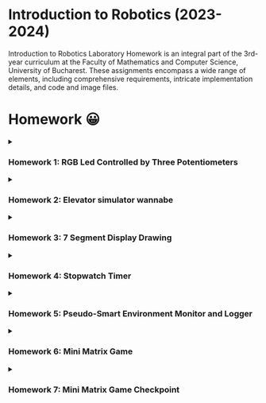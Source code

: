 # Introduction to Robotics (2023-2024)
Introduction to Robotics Laboratory Homework is an integral part of the 3rd-year curriculum at the Faculty of Mathematics and Computer Science, University of Bucharest. These assignments encompass a wide range of elements, including comprehensive requirements, intricate implementation details, and code and image files.
# Homework 😀
<details>
  <summary><h3>Homework 1: RGB Led Controlled by Three Potentiometers</h3></summary>
  <p><strong>Task requirements:</strong> Control each channel (red, green, and blue) of an RGB LED using three separate potentiometers.This control is achieved using digital electronics, where the Arduino reads the potentiometer values and then sends mapped values to control each of the pins linked to the LED.  </p>
  <p>
    <strong>Components Used:</strong>
    <ul>
      <li>1 RGB LED</li>
      <li>3 potentiometers</li>
      <li>wires and 3 resistors of 330Ω </li>
    </ul>
  </p>
  <p><strong>Setup photo:</strong></p>
  <p><img src="https://github.com/CaruntuRazvan/IntroductionToRobotics/assets/115624498/43815df3-0206-4cf7-b8d2-8b59947a3d6e" alt="Text alternativ al imaginii" height="600" width="600"></p>
  <p><strong>Functionality:</strong> <a href="https://www.youtube.com/shorts/vQ07wmHCx5U" target="_blank">Link video</a></p>
</details>  

<details>
  <summary><h3>Homework 2: Elevator simulator wannabe</h3></summary>
  <p><strong>Task requirements:</strong> This project involves creating a simulation of a 3-floor elevator control system using LEDs, buttons, and a buzzer. Each of the 3 LEDs is meant to correspond to one of the 3 floors, with the LED representing the current floor illuminating. Additionally, another LED (the red one) signifies the elevator's operational status. It will blink while the elevator is in motion and remain steady when it is stationary.
    
The system also incorporates 3 buttons that simulate the call buttons from the 3 different floors. When one of these buttons is pressed, the elevator should simulate movement towards that floor after a brief delay of around 1-2 seconds. Furthermore, the buzzer should produce brief sounds in the following situations: when the elevator arrives at the desired floor (similar to a "cling" sound) and during the elevator doors closing and movement. </p>
  <p>
    <strong>Components Used:</strong>
    <ul>
      <li>4 LEDs</li>
      <li>3 buttons</li>
      <li>a buzzer</li>
      <li>wires and 5 resistors (4 with a resistance of 330 Ω, one for each LED, and 1 with a resistance of 100 Ω for the buzzer)</li>
    </ul>
  </p>
  <p><strong>Setup photo:</strong></p>
  <p><img src="https://github.com/CaruntuRazvan/IntroductionToRobotics/assets/115624498/1b553a53-0c07-4b15-a1a8-0034dfcd55e9" alt="Text alternativ al imaginii" height="600" width="600"></p>
  <p><strong>Functionality:</strong> <a href="https://www.youtube.com/shorts/MaEhQ8o4Uqs" target="_blank">Link video</a></p>
</details>  

<details>
  <summary><h3>Homework 3: 7 Segment Display Drawing</h3></summary>
  <p><strong>Task requirements:</strong> This project uses the joystick to control the segment's position and simulate "drawing" on the display. The transitions between segments should be natural, allowing them to move from their current positions to neighboring ones without passing through any "walls." The initial position should be set on the decimal point (DP). The current position will always blink, regardless of whether the segment is turned on or off. The user can use the joystick to navigate to neighboring positions, as described in the accompanying table for movement directions. A short press of the button will toggle the segment's state from ON to OFF or from OFF to ON. A long press of the button will reset the entire display by turning off all segments and relocating the current position to the decimal point.
 </p>
  <p>
    <strong>Components Used:</strong>
    <ul>
      <li>one 7-Segment Display</li>
      <li>one joystick</li>
      <li>wires and 8 resistors (with a resistance of 220Ω or 330Ω)</li>
    </ul>
  </p>
  <p><strong>Neighbors for 7-Segment Display:</strong></p>
  <p><img src="https://github.com/CaruntuRazvan/IntroductionToRobotics/assets/115624498/33d34a42-cab1-40c3-8227-3751b44228ab" alt="Text alternativ al imaginii" height="175" width="335"></p>
  <p><strong>Setup photo:</strong></p>
  <p><img src="https://github.com/CaruntuRazvan/IntroductionToRobotics/assets/115624498/70781c11-078a-48a2-b27e-325d916abf1c" alt="Text alternativ al imaginii" height="600" width="600"></p>
  <p><strong>Functionality:</strong> <a href="https://www.youtube.com/shorts/ypRhZ_DGU2k" target="_blank">Link video</a></p>
</details>  

<details>
  <summary><h3>Homework 4: Stopwatch Timer</h3></summary>
  <p><strong>Task requirements:</strong> In this project, the goal is to create a stopwatch timer using a 4-digit 7-segment display and 3 buttons. The timer should measure in 10ths of a second and include a save lap function. The initial display shows "000.0". Initiating the timer occurs upon pressing the Start/Stop button. While the timer is running, pressing the lap button stores the current timer value in memory, allowing for up to 4 laps to be saved.Resetting the timer with the reset button has no effect on counting.

If the pause button is pressed, the timer halts, and the lap flag button becomes inactive in Pause Mode.Pressing the reset button restores the timer to "000.0". Following a reset, the flag buttons can be utilized to sequentially navigate through the saved lap times. Each button press transitions to the next saved lap, and continuous pressing facilitates a seamless cycling experience. Resetting in this state clears all flags and reverts the timer display to "000.0". 
 </p>
  <p>
    <strong>Components Used:</strong>
    <ul>
      <li>a 4-digit 7-segment display</li>
      <li>a 74HC595 shift register</li>
      <li>
        3 buttons:
        <ul>
          <li>Start or Stop Button  </li>
<li>Reset Button: reset (when in pause mode) or clear saved laps (when in lap-viewing mode). </li>
<li>Lap Button: save a lap (if in counting mode) and navigate through the last saved laps.</li>
        </ul>
      </li>
      <li>wires and 7 resistors (with a resistance of 220Ω or 330Ω)</li>
    </ul>
</p>

  <p><strong>Electronic scheme:</strong></p>
  <p><img src="https://github.com/CaruntuRazvan/IntroductionToRobotics/assets/115624498/ed013c77-6727-482a-bb8d-2f9a1ba46fbb" alt="Text alternativ al imaginii" height="500" width="500"></p>
  <p><strong>Setup photo:</strong></p>
  <p><img src="https://github.com/CaruntuRazvan/IntroductionToRobotics/assets/115624498/620f6c3a-2820-4d89-9c4c-da82e26aab5a" alt="Text alternativ al imaginii" height="600" width="600"></p>
  <p><strong>Functionality:</strong> <a href="https://www.youtube.com/shorts/zXETFUREEnk" target="_blank">Link video</a></p>
</details>  

<details>
  <summary><h3>Homework 5: Pseudo-Smart Environment Monitor and Logger</h3></summary>
  <p><strong>Task requirements:</strong> In this project, the goal is to create a "Smart Environment Monitor and Logger" using Arduino, incorporating a range of sensors to collect environmental data. The system will store this data in EEPROM, offering visual feedback through an RGB LED, and enabling user interaction via a Serial Menu. The project emphasizes the integration of sensor readings, memory management, Serial Communication, and the overarching goal of constructing a user-friendly menu system. 
 </p>
  <p><strong>Menu structure:</strong>
  <ul>
        <li><strong>1. Sensor Settings</strong>
            <ul>
                <li>1.1 Sensors Sampling Interval.Set the sampling rate for the sensors between 1 and 10 seconds.</li>
                <li>1.2 Ultrasonic Alert Threshold.Set the threshold value for the ultrasonic sensor to trigger an alert.</li>
                <li>1.3 LDR Alert Threshold.Set the threshold value for the LDR sensor to trigger an alert.</li>
                <li>1.4 Back</li>
            </ul>
        </li>
        <li><strong>2. Reset Logger Data</strong>
            <ul>
                <li>2.1 Yes.Confirm to delete all data.</li>
                <li>2.2 No.Cancel the reset operation.</li>
            </ul>
        </li>
        <li><strong>3. System Status</strong>
            <ul>
                <li>3.1 Current Sensor Readings.Continuously print sensor readings at the set sampling rate.</li>
                <li>3.2 Current Sensor Settings. Display the sampling rate and threshold value for all sensors.</li>
                <li>3.3 Display Logged Data. Display the last 10 sensor readings for all sensors.</li>
                <li>3.4 Back</li>
            </ul>
        </li>
        <li><strong>4. RGB LED Control</strong>
            <ul>
                <li>4.1 Manual Color Control.Set the RGB colors manually.</li>
                <li>4.2 LED: Toggle Automatic ON/OFF.Toggle automatic mode for the LED.</li>
                <li>4.3 Back</li>
            </ul>
        </li>
  </ul>  
  </p>
  <p>
    <strong>Components Used:</strong>
    <ul>
      <li>RGB LED</li>
      <li>ultrasonic sensor (HC-SR04)</li>
      <li>photocell/LDR (Light-Dependent Resistor)</li>
      <li>wires and 4 resistors (3 with a resistance of 330 Ω for the RGB LED and 1 with a resistance of 10 kΩ for the photocell)</li>
    </ul>
</p>

  <p><strong>Electronic scheme:</strong></p>
  <p><img src="https://github.com/CaruntuRazvan/IntroductionToRobotics/assets/115624498/154a62d7-60ec-41f0-b9c6-9725d720f1b5" alt="Text alternativ al imaginii" height="450" width="500"></p>
  <p><strong>Setup photo:</strong></p>
  <p><img src="https://github.com/CaruntuRazvan/IntroductionToRobotics/assets/115624498/f8b6b372-7568-439c-8282-d6f3afb0e413" alt="Text alternativ al imaginii" height="600" width="600"></p>
  <p><strong>Functionality:</strong> <a href="https://www.youtube.com/watch?v=IK2Oxy2TLSA" target="_blank">Link video</a></p>
</details>

<details>
  <summary><h3>Homework 6: Mini Matrix Game</h3></summary>
  <p><strong>Task requirements:</strong> The purpose of this homework is to develop a concise game employing an 8x8 matrix with a minimum of three distinct elements: a player (displaying a slow blinking animation), bombs/bullets (exhibiting rapid blinking), and walls (remaining static without any blinking). The primary objective of this project is to establish a foundation for matrix-based gaming. The game design involves the random generation of walls covering 50% to 75% of the matrix, with players tasked to navigate the matrix, strategically destroying walls.
 </p>
  <p><strong>My game:</strong> In this assignment, I attempted to create a game similar to Bomberman, but without opponents and additional levels. The player's objective is to destroy all randomly generated walls on the map by strategically placing bombs nearby. If the player successfully eliminates all the walls, a corresponding animation will be displayed. However, if the player is in the vicinity of a bomb when it explodes, the player will die, accompanied by another relevant animation. Additionally, I incorporated a red LED that starts blinking when the player places a bomb.
 </p>
  <p>
    <strong>Components Used:</strong>
    <ul>
      <li>one joystick</li>
      <li>8x8 LED Matrix</li>
      <li>a MAX7219 driver</li>
      <li>1 LED</li>
      <li>wires and 2 resistors (1 with a resistance of 100 kΩ and 1 with a resistance of 330Ω for the red LED)</li>
    </ul>
</p>

  <p><strong>Setup photo:</strong></p>
  <p><img src="https://github.com/CaruntuRazvan/IntroductionToRobotics/assets/115624498/992f92c4-4130-402c-8105-2b0b573f8d7c" alt="Text alternativ al imaginii" height="600" width="600"></p>
  <p><strong>Functionality:</strong> <a href="https://www.youtube.com/watch?v=Ked8ob7sgOE" target="_blank">Link video</a></p>
</details>  
<details>
  <summary><h3>Homework 7: Mini Matrix Game Checkpoint</h3></summary>
  <p><strong>Task requirements:</strong> The purpose of this homework is to develop a concise game employing an 8x8 matrix with a minimum of three distinct elements: a player (displaying a slow blinking animation), bombs/bullets (exhibiting rapid blinking), and walls (remaining static without any blinking). The primary objective of this project is to establish a foundation for matrix-based gaming. The game design involves the random generation of walls covering 50% to 75% of the matrix, with players tasked to navigate the matrix, strategically destroying walls.
 </p>
  <p><strong>My game:</strong> In this assignment, I attempted to create a game similar to Bomberman, but without opponents and additional levels. The player's objective is to destroy all randomly generated walls on the map by strategically placing bombs nearby. If the player successfully eliminates all the walls, a corresponding animation will be displayed. However, if the player is in the vicinity of a bomb when it explodes, the player will die, accompanied by another relevant animation. Additionally, I incorporated a red LED that starts blinking when the player places a bomb.
 </p>
    <p><strong>Menu structure:</strong>
  <ul>
        <li><strong>1. Start game</strong>
        </li>
        <li><strong>2. Settings</strong>
            <ul>
                <li>2.1 LCD  brightness  control</li>
                <li>2.2 Matrix brightness control </li>
            </ul>
        </li>
        <li><strong>3. About (details about creator)</strong>
        </li>
  </ul>  
  </p>
  <p>
    <strong>Components Used:</strong>
    <ul>
      <li>one joystick</li>
      <li>one LCD 2x16</li>
      <li>8x8 LED Matrix</li>
      <li>a MAX7219 driver</li>
      <li>one LED</li>
      <li>one potentiometer</li>
      <li>wires and 3 resistors (1 with a resistance of 100 kΩ, 1 with a resistance of 330Ω for the red LED and 1 for LCD)</li>
    </ul>
</p>

  <p><strong>Setup photo:</strong></p>
  <p><img src="https://github.com/CaruntuRazvan/IntroductionToRobotics/assets/115624498/78eecd5f-3c7e-4fbb-8889-a5bc45771274" alt="Text alternativ al imaginii" height="600" width="600"></p>
  <p><strong>Functionality:</strong> <a href="" target="_blank">Link video</a></p>
</details> 

